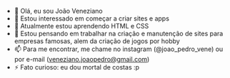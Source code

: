 - 👋 Olá, eu sou João Veneziano
- 👀 Estou interessado em começar a criar sites e apps
- 🌱 Atualmente estou aprendendo HTML e CSS
- 💞️ Estou pensando em trabalhar na criação e manutenção de sites para empresas famosas, alem da criação de jogos por hobby
- 📫 Para me encontrar, me chame no instagram (@joao_pedro_vene) ou por e-mail (veneziano.joaopedro@gmail.com)
- ⚡ Fato curioso: eu dou mortal de costas :p 

<!---
venezaa/venezaa is a ✨ special ✨ repository because its `README.md` (this file) appears on your GitHub profile.
You can click the Preview link to take a look at your changes.
--->
